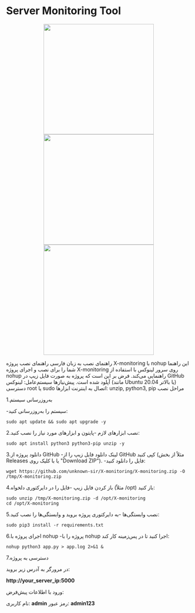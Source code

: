 # Server Monitoring Tool
<div align="center"><img src="https://uploadkon.ir/uploads/dd5320_25Screenshot-15.jpg" width="300"></div>
<div align="center"><img src="https://uploadkon.ir/uploads/fc8c20_25Screenshot-16.jpg" width="300"></div>
<div align="center"><img src="https://uploadkon.ir/uploads/493020_25Screenshot-17.jpg" width="300"></div>


راهنمای نصب به زبان فارسی
راهنمای نصب پروژه X-monitoring با nohup
این راهنما شما را برای نصب و اجرای پروژه X-monitoring روی سرور لینوکس با استفاده از nohup راهنمایی می‌کند. فرض بر این است که پروژه به صورت فایل زیپ در GitHub آپلود شده است.
پیش‌نیازها
سیستم‌عامل: لینوکس (مانند Ubuntu 20.04 یا بالاتر)
دسترسی root یا sudo
اتصال به اینترنت
ابزارها: unzip, python3, pip
مراحل نصب

1.به‌روزرسانی سیستم

-سیستم را به‌روزرسانی کنید:
```
sudo apt update && sudo apt upgrade -y
```
2.نصب ابزارهای لازم
-پایتون و ابزارهای مورد نیاز را نصب کنید:
```
sudo apt install python3 python3-pip unzip -y
```
3.دانلود پروژه از GitHub
-لینک دانلود فایل زیپ را از GitHub کپی کنید (مثلاً از بخش Releases یا با کلیک روی "Download ZIP").
-فایل را دانلود کنید:
```
wget https://github.com/unknown-sir/X-monitoring/X-monitoring.zip -O /tmp/X-monitoring.zip
```
4.باز کردن فایل زیپ
-فایل را در دایرکتوری دلخواه (مثلاً /opt) باز کنید:
```
sudo unzip /tmp/X-monitoring.zip -d /opt/X-monitoring
cd /opt/X-monitoring
```
5.نصب وابستگی‌ها
-به دایرکتوری پروژه بروید و وابستگی‌ها را نصب کنید:
```
sudo pip3 install -r requirements.txt
```
6.اجرای پروژه با nohup
-پروژه را با nohup اجرا کنید تا در پس‌زمینه کار کند:
```
nohup python3 app.py > app.log 2>&1 &
```
7.دسترسی به پروژه

در مرورگر به آدرس زیر بروید:

<b>http://your_server_ip:5000</b>

ورود با اطلاعات پیش‌فرض:

نام کاربری: <b>admin</b>
رمز عبور: <b>admin123</b>

